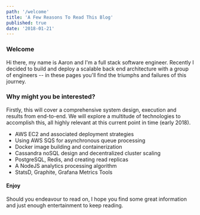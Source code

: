 ```yaml
---
path: '/welcome'
title: 'A Few Reasons To Read This Blog'
published: true
date: '2018-01-21'
---
```


### Welcome
Hi there, my name is Aaron and I'm a full stack software engineer. Recently I decided to build and deploy a scalable back end architecture with a group of engineers -- in these pages you'll find the triumphs and failures of this journey.

### Why might you be interested? 

Firstly, this will cover a comprehensive system design, execution and results from end-to-end. We will explore a multitude of technologies to accomplish this, all highly relevant at this current point in time (early 2018). 

- AWS EC2 and associated deployment strategies
- Using AWS SQS for asynchronous queue processing
- Docker image building and containerization
- Cassandra noSQL design and decentralized cluster scaling
- PostgreSQL, Redis, and creating read replicas
- A NodeJS analytics processing algorithm
- StatsD, Graphite, Grafana Metrics Tools

#### Enjoy
Should you endeavour to read on, I hope you find some great information and just enough entertainment to keep reading.